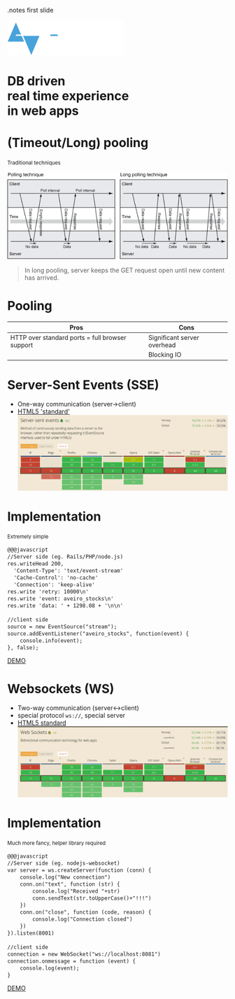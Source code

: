<!SLIDE title-slide center >
.notes first slide

![aveiro](aveiro_logo.png)
# DB driven <br> real time experience <br> in web apps #

<!SLIDE subsection >

# (Timeout/Long) pooling
<small>Traditional techniques</small>


![aveiro](poolingVSlongpooling.gif)
> In long pooling, server keeps the GET request open until new content has arrived.

<!SLIDE transition=fade>
# Pooling

<table>
<thead>
<tr>
<th>Pros</th>
<th>Cons</th>
</tr>
</thead>
<tbody>
<tr>
  <td>
HTTP over standard ports = full browser support
</td>
<td>
Significant server overhead
</td>
</tr>
<tr>
  <td>
</td>
<td>
Blocking IO
</td>
</tr>
</tbody>
</table>

<!SLIDE subsection sse>

# Server-Sent Events (SSE)
* One-way communication (server->client)
* [HTML5 'standard'](http://www.w3.org/TR/eventsource/)
![SSEsupport](sse.png)

<!SLIDE small transition=fade>

# Implementation
<small>Extremely simple</small>
    
    @@@javascript
    //Server side (eg. Rails/PHP/node.js)
    res.writeHead 200,
      'Content-Type': 'text/event-stream'
      'Cache-Control': 'no-cache'
      'Connection': 'keep-alive'
    res.write 'retry: 10000\n'
    res.write 'event: aveiro_stocks\n'
    res.write 'data: ' + 1298.08 + '\n\n'
    
    //client side
    source = new EventSource("stream");
    source.addEventListener("aveiro_stocks", function(event) {
        console.info(event);
    }, false);
    
[DEMO](http://127.0.0.1:3999/)

<!SLIDE subsection sse>

# Websockets (WS)
* Two-way communication (server<->client)
* special protocol `ws://`, special server
* [HTML5 standard](http://www.w3.org/TR/websockets/)
![WSsupport](ws.png)

<!SLIDE small transition=fade>

# Implementation
<small>Much more fancy, helper library required</small>

    @@@javascript
    //Server side (eg. nodejs-websocket)
    var server = ws.createServer(function (conn) {
        console.log("New connection")
        conn.on("text", function (str) {
            console.log("Received "+str)
            conn.sendText(str.toUpperCase()+"!!!")
        })
        conn.on("close", function (code, reason) {
            console.log("Connection closed")
        })
    }).listen(8001)
    
    //client side
    connection = new WebSocket("ws://localhost:8081")
    connection.onmessage = function (event) {
        console.log(event);
    }
    
[DEMO](http://127.0.0.1:8080/)


